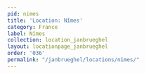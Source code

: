 ```yaml
---
pid: nimes
title: 'Location: Nîmes'
category: France
label: Nîmes
collection: location_janbrueghel
layout: locationpage_janbrueghel
order: '036'
permalink: "/janbrueghel/locations/nimes/"
---
```

